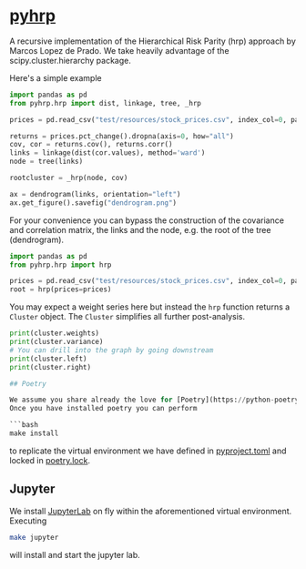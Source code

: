 # [pyhrp](https://tschm.github.io/pyhrp/book)

A recursive implementation of the Hierarchical Risk Parity (hrp) approach
by Marcos Lopez de Prado.
We take heavily advantage of the scipy.cluster.hierarchy package.

Here's a simple example

```python
import pandas as pd
from pyhrp.hrp import dist, linkage, tree, _hrp

prices = pd.read_csv("test/resources/stock_prices.csv", index_col=0, parse_dates=True)

returns = prices.pct_change().dropna(axis=0, how="all")
cov, cor = returns.cov(), returns.corr()
links = linkage(dist(cor.values), method='ward')
node = tree(links)

rootcluster = _hrp(node, cov)

ax = dendrogram(links, orientation="left")
ax.get_figure().savefig("dendrogram.png")
```

For your convenience you can bypass the construction of the covariance and
correlation matrix, the links and the node, e.g. the root of the tree (dendrogram).

```python
import pandas as pd
from pyhrp.hrp import hrp

prices = pd.read_csv("test/resources/stock_prices.csv", index_col=0, parse_dates=True)
root = hrp(prices=prices)
```

You may expect a weight series here but instead the `hrp` function returns a
`Cluster` object. The `Cluster` simplifies all further post-analysis.

```python
print(cluster.weights)
print(cluster.variance)
# You can drill into the graph by going downstream
print(cluster.left)
print(cluster.right)

## Poetry

We assume you share already the love for [Poetry](https://python-poetry.org).
Once you have installed poetry you can perform

```bash
make install
```

to replicate the virtual environment we have defined in [pyproject.toml](pyproject.toml)
and locked in [poetry.lock](poetry.lock).

## Jupyter

We install [JupyterLab](https://jupyter.org) on fly within the aforementioned
virtual environment. Executing

```bash
make jupyter
```

will install and start the jupyter lab.
